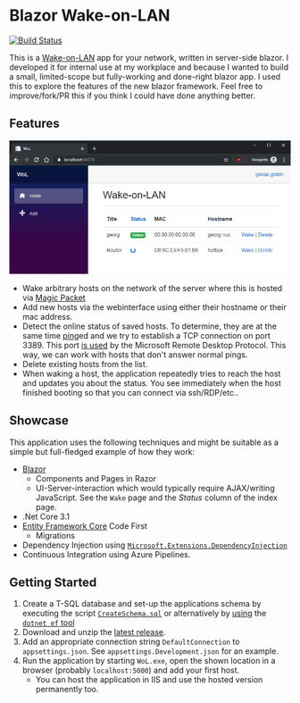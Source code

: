 # Blazor Wake-on-LAN

[![Build Status](https://dev.azure.com/georg-jung/BlazorWoL/_apis/build/status/georg-jung.BlazorWoL?branchName=master)](https://dev.azure.com/georg-jung/BlazorWoL/_build/latest?definitionId=1&branchName=master)

This is a [Wake-on-LAN](https://en.wikipedia.org/wiki/Wake-on-LAN) app for your network, written in server-side blazor. I developed it for internal use at my workplace and because I wanted to build a small, limited-scope but fully-working and done-right blazor app. I used this to explore the features of the new blazor framework. Feel free to improve/fork/PR this if you think I could have done anything better.

## Features

![Screenshot](screenshot-01-index.png)

* Wake arbitrary hosts on the network of the server where this is hosted via [Magic Packet](https://superuser.com/a/1066637)
* Add new hosts via the webinterface using either their hostname or their mac address.
* Detect the online status of saved hosts. To determine, they are at the same time [ping](https://en.wikipedia.org/wiki/Ping_(networking_utility))ed and we try to establish a TCP connection on port 3389. This port [is used](https://serverfault.com/a/12006) by the Microsoft Remote Desktop Protocol. This way, we can work with hosts that don't answer normal pings.
* Delete existing hosts from the list.
* When waking a host, the application repeatedly tries to reach the host and updates you about the status. You see immediately when the host finished booting so that you can connect via ssh/RDP/etc..

## Showcase

This application uses the following techniques and might be suitable as a simple but full-fledged example of how they work:

* [Blazor](https://dotnet.microsoft.com/apps/aspnet/web-apps/blazor)
  * Components and Pages in Razor
  * UI-Server-interaction which would typically require AJAX/writing JavaScript. See the `Wake` page and the *Status* column of the index page.
* .Net Core 3.1
* [Entity Framework Core](https://docs.microsoft.com/en-us/ef/core/) Code First
  * Migrations
* Dependency Injection using [`Microsoft.Extensions.DependencyInjection`](https://www.nuget.org/packages/Microsoft.Extensions.DependencyInjection/)
* Continuous Integration using Azure Pipelines.

## Getting Started

1. Create a T-SQL database and set-up the applications schema by executing the script [`CreateSchema.sql`](CreateSchema.sql) or alternatively by [using](https://docs.microsoft.com/en-us/ef/core/managing-schemas/migrations/?tabs=dotnet-core-cli#update-the-database) the [`dotnet ef` tool](https://docs.microsoft.com/en-us/ef/core/miscellaneous/cli/dotnet)
2. Download and unzip the [latest release](https://github.com/georg-jung/BlazorWoL/releases/latest/download/WoL.zip).
2. Add an appropriate connection string `DefaultConnection` to `appsettings.json`. See `appsettings.Development.json` for an example.
3. Run the application by starting `WoL.exe`, open the shown location in a browser (probably `localhost:5000`) and add your first host.
    * You can host the application in IIS and use the hosted version permanently too.